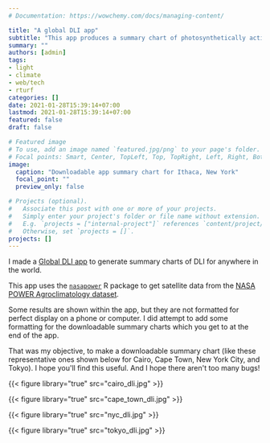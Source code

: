 ```yaml
---
# Documentation: https://wowchemy.com/docs/managing-content/

title: "A global DLI app"
subtitle: "This app produces a summary chart of photosynthetically active radiation (PAR) expressed as the daily light integral (DLI) for anywhere in the world"
summary: ""
authors: [admin]
tags: 
- light
- climate
- web/tech
- rturf
categories: []
date: 2021-01-28T15:39:14+07:00
lastmod: 2021-01-28T15:39:14+07:00
featured: false
draft: false

# Featured image
# To use, add an image named `featured.jpg/png` to your page's folder.
# Focal points: Smart, Center, TopLeft, Top, TopRight, Left, Right, BottomLeft, Bottom, BottomRight.
image:
  caption: "Downloadable app summary chart for Ithaca, New York"
  focal_point: ""
  preview_only: false

# Projects (optional).
#   Associate this post with one or more of your projects.
#   Simply enter your project's folder or file name without extension.
#   E.g. `projects = ["internal-project"]` references `content/project/deep-learning/index.md`.
#   Otherwise, set `projects = []`.
projects: []
---
```


I made a [Global DLI app](https://asianturfgrass.shinyapps.io/global_dli/) to generate summary charts of DLI for anywhere in the world. 

This app uses the [`nasapower`](https://docs.ropensci.org/nasapower/index.html) R package to get satellite data from the [NASA POWER Agroclimatology dataset](https://power.larc.nasa.gov/).

Some results are shown within the app, but they are not formatted for perfect display on a phone or computer. I did attempt to add some formatting for the downloadable summary charts which you get to at the end of the app. 

That was my objective, to make a downloadable summary chart (like these representative ones shown below for Cairo, Cape Town, New York City, and Tokyo). I hope you'll find this useful. And I hope there aren't too many bugs!

{{< figure library="true" src="cairo_dli.jpg" >}}

{{< figure library="true" src="cape_town_dli.jpg" >}}

{{< figure library="true" src="nyc_dli.jpg" >}}

{{< figure library="true" src="tokyo_dli.jpg" >}}





